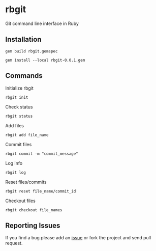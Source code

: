 # rbgit
Git command line interface in Ruby
## Installation
    gem build rbgit.gemspec
    
    gem install --local rbgit-0.0.1.gem
## Commands
Initialize rbgit

    rbgit init    

Check status

    rbgit status
    
Add files
  
    rbgit add file_name
    
Commit files

    rbgit commit -m "commit_message"
    
Log info

    rbgit log
    
Reset files/commits

    rbgit reset file_name/commit_id
    
Checkout files

    rbgit checkout file_names
    
## Reporting Issues

If you find a bug please add an [issue](https://github.com/SagareGanesh/rbgit/issues) or fork the project and send pull request.
    
